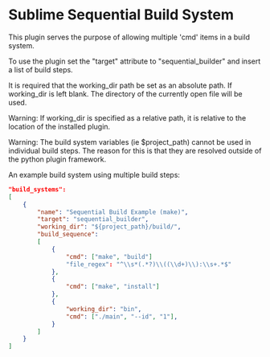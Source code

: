 Sublime Sequential Build System
===============================

This plugin serves the purpose of allowing multiple 'cmd' items in a build
system.

To use the plugin set the "target" attribute to "sequential_builder" and
insert a list of build steps.

It is required that the working_dir path be set as an absolute path.
If working_dir is left blank. The directory of the currently open file will be
used.

Warning: If working_dir is specified as a relative path, it is relative to 
the location of the installed plugin.

Warning: The build system variables (ie $project_path) cannot be used in 
individual build steps. The reason for this is that they are resolved outside
of the python plugin framework.

An example build system using multiple build steps:
```JSON
"build_systems":
[
	{
	    "name": "Sequential Build Example (make)",
	    "target": "sequential_builder",
	    "working_dir": "${project_path}/build/",
	    "build_sequence":
	    [
	        {
	            "cmd": ["make", "build"]
	            "file_regex": "^\\s*(.*?)\\((\\d+)\\):\\s+.*$"
	        },
	        {
	            "cmd": ["make", "install"]
	        },
	        {
	            "working_dir": "bin",
	            "cmd": ["./main", "--id", "1"],
	        }
	    ]
	}
]
```
